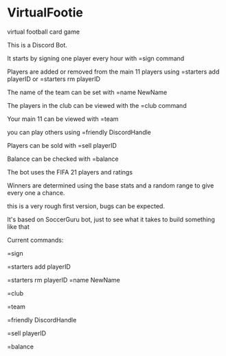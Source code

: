# VirtualFootie
virtual football card game


This is a Discord Bot. 

It starts by signing one player every hour with =sign command

Players are added or removed from the main 11 players using =starters add playerID or =starters rm playerID

The name of the team can be set with =name NewName

The players in the club can be viewed with the =club command

Your main 11 can be viewed with =team

you can play others using =friendly DiscordHandle

Players can be sold with =sell playerID

Balance can be checked with =balance

The bot uses the FIFA 21 players and ratings

Winners are determined using the base stats and a random range to give every one a chance. 

this is a very rough first version, bugs can be expected.

It's based on SoccerGuru bot, just to see what it takes to build something like that

Current commands:

=sign

=starters add playerID

=starters rm playerID
=name NewName

=club

=team

=friendly DiscordHandle

=sell playerID

=balance
